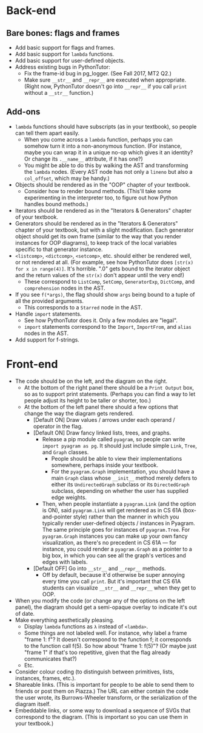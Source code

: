 # Back-end

## Bare bones: flags and frames

* Add basic support for flags and frames.
* Add basic support for `lambda` functions.
* Add basic support for user-defined objects.
* Address existing bugs in PythonTutor:
  * Fix the frame-id bug in pg_logger. (See Fall 2017, MT2 Q2.)
  * Make sure `__str__` and `__repr__` are executed when appropriate. (Right now, PythonTutor doesn't go into `__repr__` if you call `print` without a `__str__` function.)

## Add-ons

* `lambda` functions should have subscripts (as in your textbook), so people can tell them apart easily.
  * When you come across a `lambda` function, perhaps you can somehow turn it into a non-anonymous function. (For instance, maybe you can wrap it in a unique no-op which gives it an identity? Or change its `.__name__` attribute, if it has one?)
  * You might be able to do this by walking the AST and transforming the `lambda` nodes. (Every AST node has not only a `lineno` but also a `col_offset`, which may be handy.)
* Objects should be rendered as in the "OOP" chapter of your textbook.
  * Consider how to render bound methods. (This'll take some experimenting in the interpreter too, to figure out how Python handles bound methods.)
* Iterators should be rendered as in the "Iterators & Generators" chapter of your textbook.
* Generators should be rendered as in the "Iterators & Generators" chapter of your textbook, but with a slight modification. Each generator object should get its own frame (similar to the way that you render instances for OOP diagrams), to keep track of the local variables specific to that generator instance.
* `<listcomp>`, `<dictcomp>`, `<setcomp>`, etc. should either be rendered well, or not rendered at all. (For example, see how PythonTutor does `[str(x) for x in range(4)]`. It's horrible. ".0" gets bound to the iterator object and the return values of the `str(x)` don't appear until the very end!)
  * These correspond to `ListComp`,  `SetComp`, `GeneratorExp`, `DictComp`, and `comprehension` nodes in the AST.
* If you see `f(*args)`, the flag should show `args` being bound to a tuple of all the provided arguments.
  * This corresponds to a `Starred` node in the AST.
* Handle `import` statements.
  * See how PythonTutor does it. Only a few modules are "legal".
  * `import` statements correspond to the `Import`, `ImportFrom`, and `alias` nodes in the AST.
* Add support for f-strings.

# Front-end

* The code should be on the left, and the diagram on the right.
  * At the bottom of the right panel there should be a `Print Output` box, so as to support print statements. (Perhaps you can find a way to let people adjust its height to be taller or shorter, too.)
  * At the bottom of the left panel there should a few options that change the way the diagram gets rendered.
    * [Default ON] Draw values / arrows under each operand / operator in the flag.
    * [Default ON] Draw fancy linked lists, trees, and graphs.
      * Release a pip module called `pyagram`, so people can write `import pyagram as pg`. It should just include simple `Link`, `Tree`, and `Graph` classes.
        * People should be able to view their implementations somewhere, perhaps inside your textbook.
        * For the `pyagram.Graph` implementation, you should have a main `Graph` class whose `__init__` method merely defers to either its `UndirectedGraph` subclass or its `DirectedGraph` subclass, depending on whether the user has supplied edge weights.
      * Then, when people instantiate a `pyagram.Link` (and the option is ON), said `pyagram.Link` will get rendered as in CS 61A (box-and-pointer style) rather than the manner in which you typically render user-defined objects / instances in Pyagram. The same principle goes for instances of `pyagram.Tree`. For `pyagram.Graph` instances you can make up your own fancy visualization, as there's no precedent in CS 61A — for instance, you could render a `pyagram.Graph` as a pointer to a big box, in which you can see all the graph's vertices and edges with labels.
    * [Default OFF] Go into `__str__` and `__repr__` methods.
      * Off by default, because it'd otherwise be super annoying every time you call `print`. But it's important that CS 61A students can visualize `__str__` and `__repr__` when they get to OOP.
* When you modify the code (or change any of the options on the left panel), the diagram should get a semi-opaque overlay to indicate it's out of date.
* Make everything aesthetically pleasing.
  * Display `lambda` functions as `λ` instead of `<lambda>`.
  * Some things are not labeled well. For instance, why label a frame "frame 1: f"? It doesn't correspond to the function f; it corresponds to the function call f(5). So how about "frame 1: f(5)"? (Or maybe just "frame 1" if that's too repetitive, given that the flag already communicates that?)
  * Etc.
* Consider colour coding (to distinguish between primitives, lists, instances, frames, etc.).
* Shareable links. (This is important for people to be able to send them to friends or post them on Piazza.) The URL can either contain the code the user wrote, its Burrows-Wheeler transform, or the serialization of the diagram itself.
* Embeddable links, or some way to download a sequence of SVGs that correspond to the diagram. (This is important so you can use them in your textbook.)